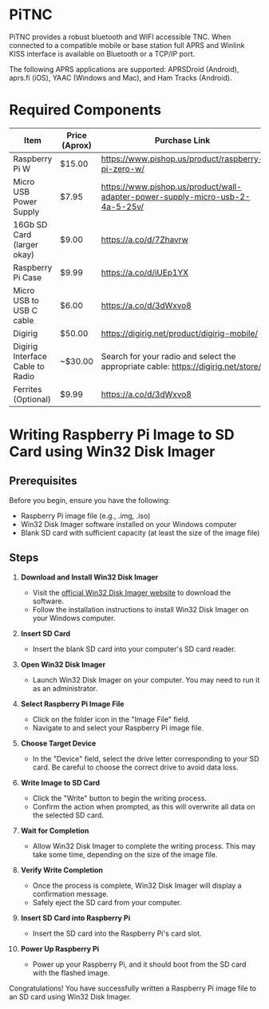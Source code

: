 # PiTNC

PiTNC provides a robust bluetooth and WIFI accessible TNC. When connected to a compatible mobile or base station full APRS and Winlink KISS interface is available on Bluetooth or a TCP/IP port.

The following APRS applications are supported: APRSDroid (Android), aprs.fi (iOS), YAAC (Windows and Mac), and Ham Tracks (Android).

# Required Components

| Item | Price (Aprox) | Purchase Link |
| ---- | ------------- | ------------- |
| Raspberry Pi W | $15.00 | https://www.pishop.us/product/raspberry-pi-zero-w/ |
| Micro USB Power Supply | $7.95 | https://www.pishop.us/product/wall-adapter-power-supply-micro-usb-2-4a-5-25v/ |
| 16Gb SD Card (larger okay) | $9.00 | https://a.co/d/7Zhavrw |
| Raspberry Pi Case | $9.99 | https://a.co/d/iUEp1YX |
| Micro USB to USB C cable | $6.00 | https://a.co/d/3dWxvo8 |
| Digirig | $50.00 | https://digirig.net/product/digirig-mobile/ |
| Digirig Interface Cable to Radio | ~$30.00 | Search for your radio and select the appropriate cable: https://digirig.net/store/ |
| Ferrites (Optional) | $9.99 | https://a.co/d/3dWxvo8 |



# Writing Raspberry Pi Image to SD Card using Win32 Disk Imager

## Prerequisites
Before you begin, ensure you have the following:
- Raspberry Pi image file (e.g., .img, .iso)
- Win32 Disk Imager software installed on your Windows computer
- Blank SD card with sufficient capacity (at least the size of the image file)

## Steps

1. **Download and Install Win32 Disk Imager**
   - Visit the [official Win32 Disk Imager website](https://sourceforge.net/projects/win32diskimager/) to download the software.
   - Follow the installation instructions to install Win32 Disk Imager on your Windows computer.

2. **Insert SD Card**
   - Insert the blank SD card into your computer's SD card reader.

3. **Open Win32 Disk Imager**
   - Launch Win32 Disk Imager on your computer. You may need to run it as an administrator.

4. **Select Raspberry Pi Image File**
   - Click on the folder icon in the "Image File" field.
   - Navigate to and select your Raspberry Pi image file.

5. **Choose Target Device**
   - In the "Device" field, select the drive letter corresponding to your SD card. Be careful to choose the correct drive to avoid data loss.

6. **Write Image to SD Card**
   - Click the "Write" button to begin the writing process.
   - Confirm the action when prompted, as this will overwrite all data on the selected SD card.

7. **Wait for Completion**
   - Allow Win32 Disk Imager to complete the writing process. This may take some time, depending on the size of the image file.

8. **Verify Write Completion**
   - Once the process is complete, Win32 Disk Imager will display a confirmation message.
   - Safely eject the SD card from your computer.

9. **Insert SD Card into Raspberry Pi**
   - Insert the SD card into the Raspberry Pi's card slot.

10. **Power Up Raspberry Pi**
    - Power up your Raspberry Pi, and it should boot from the SD card with the flashed image.

Congratulations! You have successfully written a Raspberry Pi image file to an SD card using Win32 Disk Imager.